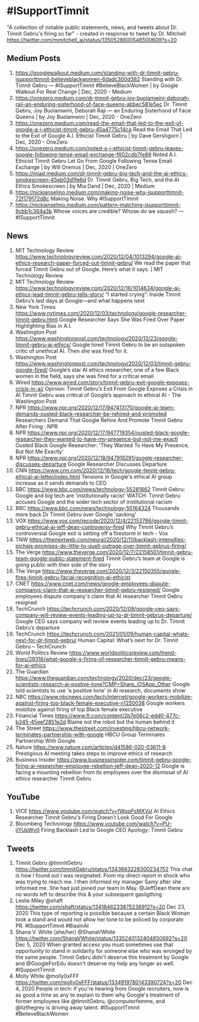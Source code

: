 # #ISupportTimnit

"A collection of notable public statements, news, and tweets about Dr. Timnit Gebru's firing so far" - created in response to tweet by Dr. Mitchell https://twitter.com/mmitchell_ai/status/1350528600546500609?s=20

## Medium Posts
1. https://googlewalkout.medium.com/standing-with-dr-timnit-gebru-isupporttimnit-believeblackwomen-6dadc300d382
Standing with Dr. Timnit Gebru — #ISupportTimnit #BelieveBlackWomen | by Google Walkout For Real Change | Dec, 2020 - Medium
1. https://onezero.medium.com/dr-timnit-gebru-joy-buolamwini-deborah-raji-an-enduring-sisterhood-of-face-queens-abbec581e5ec
Dr. Timnit Gebru, Joy Buolamwini, Deborah Raji — an Enduring Sisterhood of Face Queens | by Joy Buolamwini | Dec, 2020 - OneZero
1. https://onezero.medium.com/read-the-email-that-led-to-the-exit-of-google-a-i-ethicist-timnit-gebru-45a4775c14ca
Read the Email That Led to the Exit of Google A.I. Ethicist Timnit Gebru | by Dave Gershgorn | Dec, 2020 - OneZero
1. https://onezero.medium.com/noted-a-i-ethicist-timnit-gebru-leaves-google-following-tense-email-exchange-f602cdb7fe89
Noted A.I. Ethicist Timnit Gebru Let Go From Google Following Tense Email Exchange | by Will Oremus | Dec, 2020 | OneZero
1. https://miad.medium.com/dr-timnit-gebru-big-tech-and-the-ai-ethics-smokescreen-45eb03d1fe6d
Dr. Timnit Gebru, Big Tech, and the AI Ethics Smokescreen | by Mia Dand | Dec, 2020 | Medium
1. https://nickianselmo.medium.com/making-noise-why-isupporttimnit-72f179172d8c Making Noise. Why #ISupportTimnit
1. https://nickianselmo.medium.com/pattern-matching-isupporttimnit-9cbb1c384a3b Whose voices are credible? Whose do we squash? — #ISupportTimnit

## News
1. MIT Technology Review
https://www.technologyreview.com/2020/12/04/1013294/google-ai-ethics-research-paper-forced-out-timnit-gebru/
We read the paper that forced Timnit Gebru out of Google. Here’s what it says. | MIT Technology Review
1. MIT Technology Review https://www.technologyreview.com/2020/12/16/1014634/google-ai-ethics-lead-timnit-gebru-tells-story/ “I started crying”: Inside Timnit Gebru’s last days at Google—and what happens next
1. New York Times https://www.nytimes.com/2020/12/03/technology/google-researcher-timnit-gebru.html Google Researcher Says She Was Fired Over Paper Highlighting Bias in A.I.
1. Washington Post
https://www.washingtonpost.com/technology/2020/12/23/google-timnit-gebru-ai-ethics/ Google hired Timnit Gebru to be an outspoken critic of unethical AI. Then she was fired for it.
1. Washington Post https://www.washingtonpost.com/technology/2020/12/03/timnit-gebru-google-fired/ Google’s star AI ethics researcher, one of a few Black women in the field, says she was fired for a critical email
1. Wired https://www.wired.com/story/timnit-gebru-exit-google-exposes-crisis-in-ai/
Opinion: Timnit Gebru’s Exit From Google Exposes a Crisis in AI
Timnit Gebru was critical of Google’s approach to ethical AI - The Washington Post
1. NPR https://www.npr.org/2020/12/17/947413170/google-ai-team-demands-ousted-black-researcher-be-rehired-and-promoted
Researchers Demand That Google Rehire And Promote Timnit Gebru After Firing : NPR
1. NPR https://www.npr.org/2020/12/17/947719354/ousted-black-google-researcher-they-wanted-to-have-my-presence-but-not-me-exactl Ousted Black Google Researcher: 'They Wanted To Have My Presence, But Not Me Exactly'
1. NPR https://www.npr.org/2020/12/18/947918291/google-researcher-discusses-departure Google Researcher Discusses Departure
1. CNN https://www.cnn.com/2020/12/16/tech/google-timnit-gebru-ethical-ai-letter/index.html Tensions in Google's ethical AI group increase as it sends demands to CEO
1. BBC 
https://www.bbc.com/news/technology-55281862
Timnit Gebru: Google and big tech are 'institutionally racist'
WATCH: Timnit Gebru accuses Google and the wider tech sector of institutional racism
1. BBC https://www.bbc.com/news/technology-55164324 Thousands more back Dr Timnit Gebru over Google 'sacking'
1. VOX 
https://www.vox.com/recode/2020/12/4/22153786/google-timnit-gebru-ethical-ai-jeff-dean-controversy-fired
Why Timnit Gebru’s controversial Google exit is setting off a firestorm in tech - Vox
1. TNW https://thenextweb.com/neural/2020/12/11/backlash-intensifies-pichais-promises-do-little-to-quell-outrage-over-timnit-gebrus-firing/
1. The Verge https://www.theverge.com/2020/12/7/22158501/timnit-gebru-team-google-public-statement-fired Timnit Gebru’s team at Google is going public with their side of the story
1. The Verge https://www.theverge.com/2020/12/3/22150355/google-fires-timnit-gebru-facial-recognition-ai-ethicist
1. CNET https://www.cnet.com/news/google-employees-dispute-companys-claim-that-ai-researcher-timnit-gebru-resigned/ Google employees dispute company's claim that AI researcher Timnit Gebru resigned
1. TechCrunch https://techcrunch.com/2020/12/09/google-ceo-says-company-will-review-events-leading-up-to-dr-timnit-gebrus-departure/  Google CEO says company will review events leading up to Dr. Timnit Gebru’s departure
1. TechCrunch https://techcrunch.com/2021/01/09/human-capital-whats-next-for-dr-timnit-gebru/ Human Capital: What’s next for Dr. Timnit Gebru – TechCrunch
1. World Politics Review https://www.worldpoliticsreview.com/trend-lines/29316/what-google-s-firing-of-researcher-timnit-gebru-means-for-ai-ethics
1. The Guardian https://www.theguardian.com/technology/2020/dec/23/google-scientists-research-ai-postive-tone?CMP=Share_iOSApp_Other Google told scientists to use 'a positive tone' in AI research, documents show
1. NBC https://www.nbcnews.com/tech/internet/google-workers-mobilize-against-firing-top-black-female-executive-n1250038 Google workers mobilize against firing of top Black female executive
1. Financial Times https://www.ft.com/content/2b7e06c2-edd0-477c-b345-45eef2851e2d Blame not the robot but the human behind it
1. The Street https://www.thestreet.com/investing/hbcu-network-terminates-partnership-with-google HBCU Group Terminates Partnership With Google
1. Nature https://www.nature.com/articles/d41586-020-03611-8 Prestigious AI meeting takes steps to improve ethics of research
1. Business Insider https://www.businessinsider.com/timnit-gebru-google-firing-ai-researcher-employee-rebellion-jeff-dean-2020-12 Google is facing a mounting rebellion from its employees over the dismissal of AI ethics researcher Timnit Gebru

## YouTube 

1. VICE
https://www.youtube.com/watch?v=fWqpPsMXVsI
AI Ethics Researcher Timnit Gebru's Firing Doesn’t Look Good For Google
1. Bloomberg Technology 
https://www.youtube.com/watch?v=PU-ilYUpWy0
Firing Backlash Led to Google CEO Apology: Timnit Gebru

## Tweets

1. Timnit Gebru 
@timnitGebru https://twitter.com/timnitGebru/status/1343663228300234752
This chat is how I found out I was resignated. From my direct report in shock who was trying to reach me. I then informed my manager Samy after she informed me. She had just joined our team in May. 
@JeffDean
 there are no words left to describe this & your subsequent gasligthing
1. Leslie Miley
@shaft https://twitter.com/shaft/status/1341846233875238912?s=20
Dec 23, 2020
This type of reporting is possible because a certain Black Woman took a stand and would not allow her tone to be policed by corporate PR. #ISupportTimnit #BiasInAI 
1. Shana V. White (she/her)
@ShanaVWhite https://twitter.com/ShanaVWhite/status/1335240132404850692?s=20
Dec 5, 2020
When granted access you must sometimes use that opportunity to stand in solidarity for someone else who was wronged by the same people. Timnit Gebru didn't deserve this treatment by Google and @GoogleForEdu doesn't deserve my help any longer as well. #ISupportTimnit
1. Molly White
@molly0xFFF https://twitter.com/molly0xFFF/status/1334919780143390724?s=20
Dec 4, 2020
People in tech: if you're hearing from Google recruiters, now is as good a time as any to explain to them why Google's treatment of former employees like 
@timnitGebru, @computerfemme, and @lizthegrey is driving away talent.
#ISupportTimnit #BelieveBlackWomen
